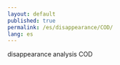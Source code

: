 ```yaml
---
layout: default
published: true
permalink: /es/disappearance/COD/
lang: es
---
```


disappearance analysis COD
